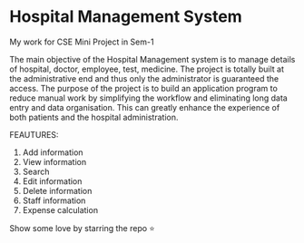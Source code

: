 # Hospital Management System
My work for CSE Mini Project in Sem-1

The main objective of the Hospital Management system is to manage details of 
hospital, doctor, employee, test, medicine. The project is totally built at the 
administrative end and thus only the administrator is guaranteed the access. 
The purpose of the project is to build an application program to reduce manual work 
by simplifying the workflow and eliminating long data entry and data organisation.
This can greatly enhance the experience of both patients and the hospital 
administration. 

FEAUTURES: 
1. Add information 
2. View information 
3. Search 
4. Edit information 
5. Delete information 
6. Staff information 
7. Expense calculation 

Show some love by starring the repo ⭐
